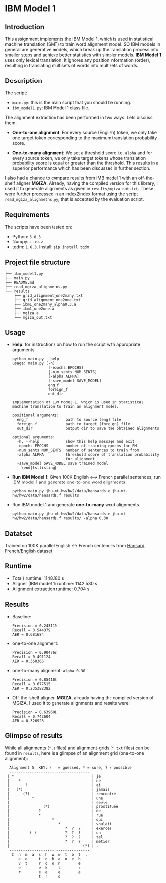 # IBM Model 1
## Introduction
This assignment implements the IBM Model 1, which is used in statistical machine translation (SMT) to train word alignment model. SO IBM models in general are generative models, which break up the translation process into smaller steps and achieve better statistics with simpler models.
**IBM Model 1** uses only lexical translation. It ignores any position information (order), resulting in translating multisets of words into multisets of words.

## Description
The script:
- `main.py`: this is the main script that you should be running.
- `ibm_model1.py`: IBM Model 1 class file.

The alignment extraction has been performed in two ways. Lets discuss them:
- **One-to-one alignment**: For every source (English) token, we only take one target token corresponding to the maximum translation probability score.

- **One-to-many alignment**: We set a threshold score i.e. `alpha` and for every source token, we only take target tokens whose translation probability score is equal or greater than the threshold. This results in a superior performance which has been discussed in further section.

I also had a chance to compare results from IMB model 1 with an off-the-shelf aligner **MGIZA**. Already, having the compiled version for this library, I used it to generate alignments as given in `results/mgiza_out.txt`. These were further processed in an index2index format using the script `read_mgiza_alignmetns.py`, that is accepted by the evaluation script.

## Requirements
The scripts have been tested on:

- Python: `3.8.3`
- Numpy: `1.19.2`
- tqdm: `1.6.3`. Install: `pip install tqdm`


## Project file structure
```
├── ibm_model1.py
├── main.py
├── README.md
├── read_mgiza_alignmetns.py
└── results
    ├── grid_alignment_one2many.txt
    ├── grid_alignment_one2one.txt
    ├── ibm1_one2many_alpha0.3.a
    ├── ibm1_one2one.a
    ├── mgiza.a
    └── mgiza_out.txt

```

## Usage

- **Help**: for instructions on how to run the script with appropriate arguments.
    ```        
    python main.py --help
    usage: main.py [-h] 
                    [-epochs EPOCHS] 
                    [-num_sents NUM_SENTS] 
                    [-alpha ALPHA] 
                    [-save_model SAVE_MODEL]
                    eng_f 
                    foreign_f 
                    out_dir
    
    Implementation of IBM Model 1, which is used in statistical 
    machine translation to train an alignment model.
    
    positional arguments:
      eng_f                 path to source (eng) file
      foreign_f             path to target (foreign) file
      out_dir               output dir to save the obtained alignments
    
    optional arguments:
      -h, --help            show this help message and exit
      -epochs EPOCHS        number of training epochs for EM
      -num_sents NUM_SENTS  number of sentences to train from
      -alpha ALPHA          threshold score of translation probability 
                            for alignment
      -save_model SAVE_MODEL save trained model
        \end{lstlisting}

    ```

- **Run IBM Model 1**: Given 100K English <--> French  parallel sentences, run IBM model 1 and generate one-to-one word alignments
    ```
    python main.py jhu-mt-hw/hw2/data/hansards.e jhu-mt-hw/hw2/data/hansards.f results
    ```
- Run IBM model 1 and generate **one-to-many** word alignments.
    ```
    python main.py jhu-mt-hw/hw2/data/hansards.e jhu-mt-hw/hw2/data/hansards.f results/ -alpha 0.30
    ```

## Datatset
Trained on 100K parallel English $\leftrightarrow$ French sentences from [Hansard French/English dataset](https://catalog.ldc.upenn.edu/LDC95T20)

## Runtime

- Total} runtime: 1148.180 s
- Aligner (IBM model 1) runtime: 1142.530 s
- Alignment extraction runtime: 0.704 s

## Results

- Baseline:
    ```
    Precision = 0.243110
    Recall = 0.544379
    AER = 0.681684
    ```
- one-to-one alignment:
    ```
    Precision = 0.904762
    Recall = 0.491124
    AER = 0.350365
    ```
- one-to-many alignment: `alpha 0.30`
    ```
    Precision = 0.854103
    Recall = 0.677515
    AER = 0.235382382
    ```
- Off-the-shelf aligner: **MGIZA**, already having the compiled version of MGIZA, I used it to generate alignments and results  were:
    ```
    Precision = 0.639601
    Recall = 0.742604
    AER = 0.326923
    ```

## Glimpse of results
While all alignments (`*.a` files) and alignment-grids (`*.txt` files) can be found in `results`, here is a glimpse of an alignment grid (one-to-one alignment):
```
  Alignment 5  KEY: ( ) = guessed, * = sure, ? = possible
  ------------------------------------
 | *                                   | je
 |    *                                | ne
 |       ?                             | ai
 |   (*)                               | jamais
 |      (?)                            | rencontré
 |          *                          | une
 |                                     | seule
 |               (*)                   | prostituée
 |             ?                       | de
 |             *                       | rue
 |                   *                 | qui
 |                      *              | voulait
 |                         ?  ?  ?     | exercer
 |         ( )             ?  ?  ?     | un
 |                         ?  ?  ?     | tel
 |                         ?  ?  ?     | métier
 |                                 (*) | .
  ------------------------------------
   I  n  m  a  s  h  w  w  t  b  t  . 
      e  e     t  o  h  a  o  e  h    
      v  t     r  o  o  n        e    
      e        e  k     t        r    
      r        e  e     e        e    
               t  r     d            
```